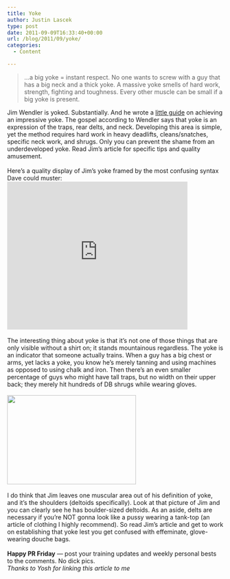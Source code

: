 ```yaml
---
title: Yoke
author: Justin Lascek
type: post
date: 2011-09-09T16:33:40+00:00
url: /blog/2011/09/yoke/
categories:
  - Content

---
```

> &#8230;a big yoke = instant respect. No one wants to screw with a guy that has a big neck and a thick yoke. A massive yoke smells of hard work, strength, fighting and toughness. Every other muscle can be small if a big yoke is present.

<p style="text-align: left;">
  Jim Wendler is yoked. Substantially. And he wrote a <a href="http://articles.elitefts.com/articles/training-articles/the-yoke/">little guide</a> on achieving an impressive yoke. The gospel according to Wendler says that yoke is an expression of the traps, rear delts, and neck. Developing this area is simple, yet the method requires hard work in heavy deadlifts, cleans/snatches, specific neck work, and shrugs. Only you can prevent the shame from an underdeveloped yoke. Read Jim&#8217;s article for specific tips and quality amusement.<br /> <br /> Here&#8217;s a quality display of Jim&#8217;s yoke framed by the most confusing syntax Dave could muster:<br /> <iframe src="http://www.youtube.com/embed/sxvd-DkYtqU" frameborder="0" width="420" height="345"></iframe><br /> <br /> The interesting thing about yoke is that it&#8217;s not one of those things that are only visible without a shirt on; it stands mountainous regardless. The yoke is an indicator that someone actually trains. When a guy has a big chest or arms, yet lacks a yoke, you know he&#8217;s merely tanning and using machines as opposed to using chalk and iron. Then there&#8217;s an even smaller percentage of guys who might have tall traps, but no width on their upper back; they merely hit hundreds of DB shrugs while wearing gloves.<br /> <br /> <a href="/2011/09/yoke.jpg"><img data-attachment-id="5353" data-permalink="/blog/2011/09/yoke/yoke/" data-orig-file="/2011/09/yoke.jpg" data-orig-size="500,346" data-comments-opened="1" data-image-meta="{&quot;aperture&quot;:&quot;0&quot;,&quot;credit&quot;:&quot;&quot;,&quot;camera&quot;:&quot;&quot;,&quot;caption&quot;:&quot;&quot;,&quot;created_timestamp&quot;:&quot;0&quot;,&quot;copyright&quot;:&quot;&quot;,&quot;focal_length&quot;:&quot;0&quot;,&quot;iso&quot;:&quot;0&quot;,&quot;shutter_speed&quot;:&quot;0&quot;,&quot;title&quot;:&quot;&quot;}" data-image-title="yoke" data-image-description="" data-medium-file="/2011/09/yoke.jpg" data-large-file="/2011/09/yoke.jpg" class="aligncenter size-full wp-image-5353" title="yoke" src="/2011/09/yoke.jpg" alt="" width="300" height="208" /></a><br /> <br /> I do think that Jim leaves one muscular area out of his definition of yoke, and it&#8217;s the shoulders (deltoids specifically). Look at that picture of Jim and you can clearly see he has boulder-sized deltoids. As an aside, delts are necessary if you&#8217;re NOT gonna look like a pussy wearing a tank-top (an article of clothing I highly recommend). So read Jim&#8217;s article and get to work on establishing that yoke lest you get confused with effeminate, glove-wearing douche bags.<br /> <br /> <strong>Happy PR Friday</strong> &#8212; post your training updates and weekly personal bests to the comments. No dick pics.<br /> <em>Thanks to Yosh for linking this article to me</em><br />
</p>
